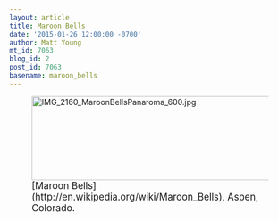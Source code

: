 ```yaml
---
layout: article
title: Maroon Bells
date: '2015-01-26 12:00:00 -0700'
author: Matt Young
mt_id: 7063
blog_id: 2
post_id: 7063
basename: maroon_bells
---
```

<figure>
<img src="/PT/uploads/2015/IMG_2160_MaroonBellsPanaroma_600.jpg" alt="IMG_2160_MaroonBellsPanaroma_600.jpg" width="600" height="151" />
<figcaption markdown="span">
<big>[Maroon Bells](http://en.wikipedia.org/wiki/Maroon_Bells), Aspen, Colorado.</big>

</figcaption>
</figure>

